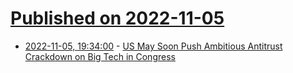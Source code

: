 # [Published on 2022-11-05](index.md)

* [2022-11-05, 19:34:00](https://news.slashdot.org/story/22/11/05/1848205/us-may-soon-push-ambitious-antitrust-crackdown-on-big-tech-in-congress?utm_source=rss1.0mainlinkanon&utm_medium=feed) - [US May Soon Push Ambitious Antitrust Crackdown on Big Tech in Congress](https://news.slashdot.org/story/22/11/05/1848205/us-may-soon-push-ambitious-antitrust-crackdown-on-big-tech-in-congress?utm_source=rss1.0mainlinkanon&utm_medium=feed)
